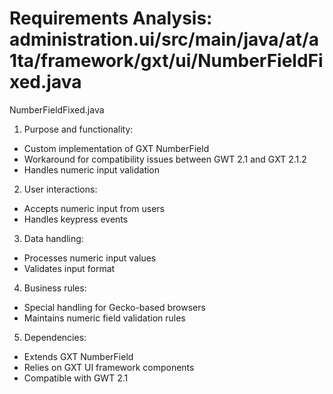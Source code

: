 # Requirements Analysis: administration.ui/src/main/java/at/a1ta/framework/gxt/ui/NumberFieldFixed.java

NumberFieldFixed.java
1. Purpose and functionality:
- Custom implementation of GXT NumberField
- Workaround for compatibility issues between GWT 2.1 and GXT 2.1.2
- Handles numeric input validation

2. User interactions:
- Accepts numeric input from users
- Handles keypress events

3. Data handling:
- Processes numeric input values
- Validates input format

4. Business rules:
- Special handling for Gecko-based browsers
- Maintains numeric field validation rules

5. Dependencies:
- Extends GXT NumberField
- Relies on GXT UI framework components
- Compatible with GWT 2.1